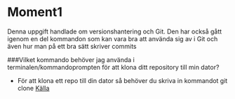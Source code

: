 # Moment1
Denna uppgift handlade om versionshantering och Git. Den har också gått igenom en del kommandon som kan vara bra att använda sig av i Git och även hur man på ett bra sätt skriver commits


###Vilket kommando behöver jag använda i terminalen/kommandoprompten för att klona ditt repository till min dator?
* För att klona ett repo till din dator så behöver du skriva in kommandot git clone
[Källa](https://www.gitkraken.com/learn/git/git-clone)